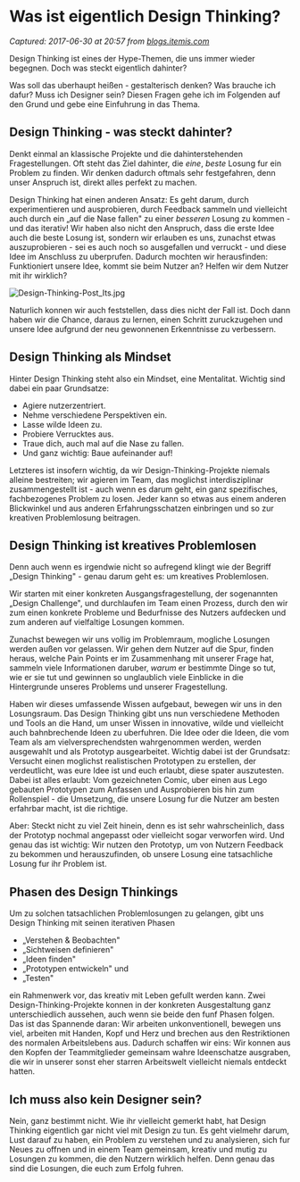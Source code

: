# Was ist eigentlich Design Thinking?

_Captured: 2017-06-30 at 20:57 from [blogs.itemis.com](https://blogs.itemis.com/de/was-ist-eigentlich-design-thinking?utm_source=hs_email&utm_medium=email&utm_content=53657294&_hsenc=p2ANqtz-9vcsK0grYr4k0DgiWelbMXMElk_8UPI3wESMJFsG-DMfGx163dYcpPORNuhQQxx2pzf-QXOiM_qm3olkNfQj49cp7nXg&_hsmi=53657294)_

Design Thinking ist eines der Hype-Themen, die uns immer wieder begegnen. Doch was steckt eigentlich dahinter?

Was soll das uberhaupt heißen - gestalterisch denken? Was brauche ich dafur? Muss ich Designer sein? Diesen Fragen gehe ich im Folgenden auf den Grund und gebe eine Einfuhrung in das Thema.

## **Design Thinking - was steckt dahinter?**

Denkt einmal an klassische Projekte und die dahinterstehenden Fragestellungen. Oft steht das Ziel dahinter, die _eine_, _beste_ Losung fur ein Problem zu finden. Wir denken dadurch oftmals sehr festgefahren, denn unser Anspruch ist, direkt alles perfekt zu machen.

Design Thinking hat einen anderen Ansatz: Es geht darum, durch experimentieren und ausprobieren, durch Feedback sammeln und vielleicht auch durch ein „auf die Nase fallen" zu einer _besseren_ Losung zu kommen - und das iterativ! Wir haben also nicht den Anspruch, dass die erste Idee auch die beste Losung ist, sondern wir erlauben es uns, zunachst etwas auszuprobieren - sei es auch noch so ausgefallen und verruckt - und diese Idee im Anschluss zu uberprufen. Dadurch mochten wir herausfinden: Funktioniert unsere Idee, kommt sie beim Nutzer an? Helfen wir dem Nutzer mit ihr wirklich?

![Design-Thinking-Post_Its.jpg](https://blogs.itemis.com/hs-fs/hubfs/Blog/Usability/Design-Thinking-Post_Its.jpg?t=1498831770942&width=2172&height=1032&name=Design-Thinking-Post_Its.jpg)

Naturlich konnen wir auch feststellen, dass dies nicht der Fall ist. Doch dann haben wir die Chance, daraus zu lernen, einen Schritt zuruckzugehen und unsere Idee aufgrund der neu gewonnenen Erkenntnisse zu verbessern.

## **Design Thinking als Mindset**

Hinter Design Thinking steht also ein Mindset, eine Mentalitat. Wichtig sind dabei ein paar Grundsatze:

  * Agiere nutzerzentriert.
  * Nehme verschiedene Perspektiven ein.
  * Lasse wilde Ideen zu.
  * Probiere Verrucktes aus.
  * Traue dich, auch mal auf die Nase zu fallen.
  * Und ganz wichtig: Baue aufeinander auf!

Letzteres ist insofern wichtig, da wir Design-Thinking-Projekte niemals alleine bestreiten; wir agieren im Team, das moglichst interdisziplinar zusammengestellt ist - auch wenn es darum geht, ein ganz spezifisches, fachbezogenes Problem zu losen. Jeder kann so etwas aus einem anderen Blickwinkel und aus anderen Erfahrungsschatzen einbringen und so zur kreativen Problemlosung beitragen.

## **Design Thinking ist kreatives Problemlosen**

Denn auch wenn es irgendwie nicht so aufregend klingt wie der Begriff „Design Thinking" - genau darum geht es: um kreatives Problemlosen.

Wir starten mit einer konkreten Ausgangsfragestellung, der sogenannten „Design Challenge", und durchlaufen im Team einen Prozess, durch den wir zum einen konkrete Probleme und Bedurfnisse des Nutzers aufdecken und zum anderen auf vielfaltige Losungen kommen.

Zunachst bewegen wir uns vollig im Problemraum, mogliche Losungen werden außen vor gelassen. Wir gehen dem Nutzer auf die Spur, finden heraus, welche Pain Points er im Zusammenhang mit unserer Frage hat, sammeln viele Informationen daruber, _warum_ er bestimmte Dinge so tut, wie er sie tut und gewinnen so unglaublich viele Einblicke in die Hintergrunde unseres Problems und unserer Fragestellung.

Haben wir dieses umfassende Wissen aufgebaut, bewegen wir uns in den Losungsraum. Das Design Thinking gibt uns nun verschiedene Methoden und Tools an die Hand, um unser Wissen in innovative, wilde und vielleicht auch bahnbrechende Ideen zu uberfuhren. Die Idee oder die Ideen, die vom Team als am vielversprechendsten wahrgenommen werden, werden ausgewahlt und als Prototyp ausgearbeitet. Wichtig dabei ist der Grundsatz: Versucht einen moglichst realistischen Prototypen zu erstellen, der verdeutlicht, was eure Idee ist und euch erlaubt, diese spater auszutesten. Dabei ist alles erlaubt: Vom gezeichneten Comic, uber einen aus Lego gebauten Prototypen zum Anfassen und Ausprobieren bis hin zum Rollenspiel - die Umsetzung, die unsere Losung fur die Nutzer am besten erfahrbar macht, ist die richtige.

Aber: Steckt nicht zu viel Zeit hinein, denn es ist sehr wahrscheinlich, dass der Prototyp nochmal angepasst oder vielleicht sogar verworfen wird. Und genau das ist wichtig: Wir nutzen den Prototyp, um von Nutzern Feedback zu bekommen und herauszufinden, ob unsere Losung eine tatsachliche Losung fur ihr Problem ist.

## **Phasen des Design Thinkings**

Um zu solchen tatsachlichen Problemlosungen zu gelangen, gibt uns Design Thinking mit seinen iterativen Phasen

  * „Verstehen & Beobachten"
  * „Sichtweisen definieren"
  * „Ideen finden"
  * „Prototypen entwickeln" und
  * „Testen"

ein Rahmenwerk vor, das kreativ mit Leben gefullt werden kann. Zwei Design-Thinking-Projekte konnen in der konkreten Ausgestaltung ganz unterschiedlich aussehen, auch wenn sie beide den funf Phasen folgen. Das ist das Spannende daran: Wir arbeiten unkonventionell, bewegen uns viel, arbeiten mit Handen, Kopf und Herz und brechen aus den Restriktionen des normalen Arbeitslebens aus. Dadurch schaffen wir eins: Wir konnen aus den Kopfen der Teammitglieder gemeinsam wahre Ideenschatze ausgraben, die wir in unserer sonst eher starren Arbeitswelt vielleicht niemals entdeckt hatten.

## **Ich muss also kein Designer sein?**

Nein, ganz bestimmt nicht. Wie ihr vielleicht gemerkt habt, hat Design Thinking eigentlich gar nicht viel mit Design zu tun. Es geht vielmehr darum, Lust darauf zu haben, ein Problem zu verstehen und zu analysieren, sich fur Neues zu offnen und in einem Team gemeinsam, kreativ und mutig zu Losungen zu kommen, die den Nutzern wirklich helfen. Denn genau das sind die Losungen, die euch zum Erfolg fuhren.
